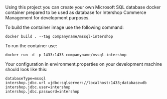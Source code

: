 Using this project you can create your own Microsoft SQL database docker container prepared to be used as database for Intershop Commerce Management for development purposes. 

To build the container image use the following command:
```
docker build . --tag companyname/mssql-intershop
```

To run the container use:
```
docker run -d -p 1433:1433 companyname/mssql-intershop
```

Your configuration in environment.properties on your development machine should look like this:
```
databaseType=mssql
intershop.jdbc.url =jdbc:sqlserver://localhost:1433;database=db
intershop.jdbc.user=intershop
intershop.jdbc.password=intershop
```




